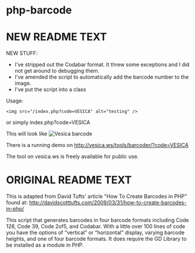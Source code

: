 php-barcode
===========


NEW README TEXT
==========
NEW STUFF:
  * I've stripped out the Codabar format. It threw some exceptions and I did not get around to debugging them.
  * I've amended the script to automatically add the barcode number to the image.
  * I've put the script into a class

Usage: 

```
<img src="/index.php?code=VESICA" alt="testing" />
```
or simply index.php?code=VESICA
 
This will look like <img src="https://app.vesica.ws/tools/barcoder/?code=VESICA" alt="Vesica barcode" />

There is a running demo on http://vesica.ws/tools/barcoder/?code=VESICA

The tool on vesica.ws is freely available for public use.

ORIGINAL README TEXT
========== 

This is adapted from David Tufts' article "How To Create Barcodes in PHP" found at: 
http://davidscotttufts.com/2009/03/31/how-to-create-barcodes-in-php/

This script that generates barcodes in four barcode formats including
Code 128, Code 39, Code 2of5, and Codabar. With a little over 100 lines
of code you have the options of “vertical” or “horizontal” display,
varying barcode heights, and one of four barcode formats. It does require
the GD Library to be installed as a module in PHP.
